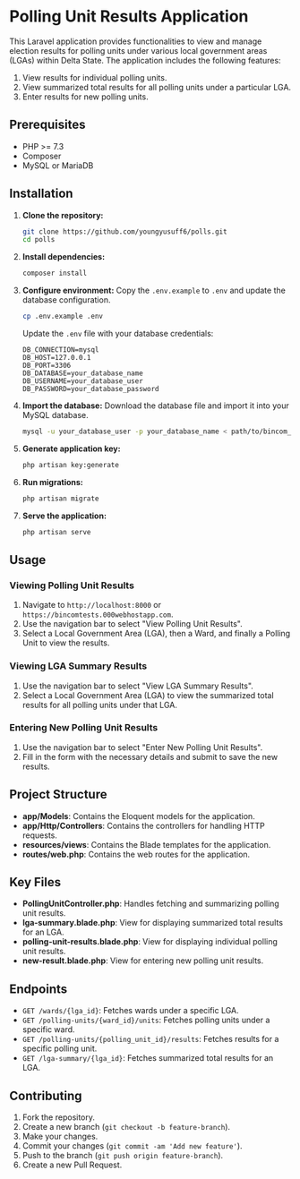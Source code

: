 # Polling Unit Results Application

This Laravel application provides functionalities to view and manage election results for polling units under various local government areas (LGAs) within Delta State. The application includes the following features:
1. View results for individual polling units.
2. View summarized total results for all polling units under a particular LGA.
3. Enter results for new polling units.

## Prerequisites

- PHP >= 7.3
- Composer
- MySQL or MariaDB

## Installation

1. **Clone the repository:**
    ```sh
    git clone https://github.com/youngyusuff6/polls.git
    cd polls
    ```

2. **Install dependencies:**
    ```sh
    composer install

    ```

3. **Configure environment:**
    Copy the `.env.example` to `.env` and update the database configuration.
    ```sh
    cp .env.example .env
    ```
    Update the `.env` file with your database credentials:
    ```env
    DB_CONNECTION=mysql
    DB_HOST=127.0.0.1
    DB_PORT=3306
    DB_DATABASE=your_database_name
    DB_USERNAME=your_database_user
    DB_PASSWORD=your_database_password
    ```

4. **Import the database:**
    Download the database file and import it into your MySQL database.
    ```sh
    mysql -u your_database_user -p your_database_name < path/to/bincom_test.sql
    ```

5. **Generate application key:**
    ```sh
    php artisan key:generate
    ```

6. **Run migrations:**
    ```sh
    php artisan migrate
    ```

7. **Serve the application:**
    ```sh
    php artisan serve
    ```

## Usage

### Viewing Polling Unit Results
1. Navigate to `http://localhost:8000` or `https://bincomtests.000webhostapp.com`.
2. Use the navigation bar to select "View Polling Unit Results".
3. Select a Local Government Area (LGA), then a Ward, and finally a Polling Unit to view the results.

### Viewing LGA Summary Results
1. Use the navigation bar to select "View LGA Summary Results".
2. Select a Local Government Area (LGA) to view the summarized total results for all polling units under that LGA.

### Entering New Polling Unit Results
1. Use the navigation bar to select "Enter New Polling Unit Results".
2. Fill in the form with the necessary details and submit to save the new results.

## Project Structure

- **app/Models**: Contains the Eloquent models for the application.
- **app/Http/Controllers**: Contains the controllers for handling HTTP requests.
- **resources/views**: Contains the Blade templates for the application.
- **routes/web.php**: Contains the web routes for the application.

## Key Files

- **PollingUnitController.php**: Handles fetching and summarizing polling unit results.
- **lga-summary.blade.php**: View for displaying summarized total results for an LGA.
- **polling-unit-results.blade.php**: View for displaying individual polling unit results.
- **new-result.blade.php**: View for entering new polling unit results.

## Endpoints

- `GET /wards/{lga_id}`: Fetches wards under a specific LGA.
- `GET /polling-units/{ward_id}/units`: Fetches polling units under a specific ward.
- `GET /polling-units/{polling_unit_id}/results`: Fetches results for a specific polling unit.
- `GET /lga-summary/{lga_id}`: Fetches summarized total results for an LGA.

## Contributing

1. Fork the repository.
2. Create a new branch (`git checkout -b feature-branch`).
3. Make your changes.
4. Commit your changes (`git commit -am 'Add new feature'`).
5. Push to the branch (`git push origin feature-branch`).
6. Create a new Pull Request.
